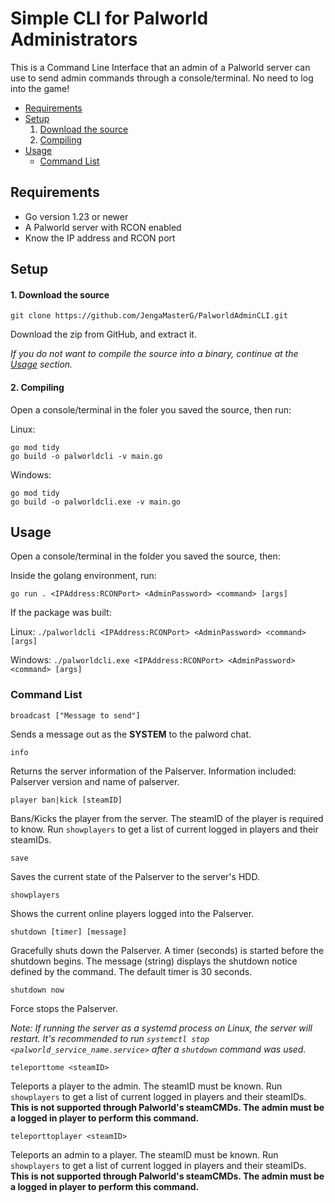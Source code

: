 # Simple CLI for Palworld Administrators
 This is a Command Line Interface that an admin of a Palworld server can use to send admin commands through a console/terminal. No need to log into the game!

- [Requirements](#requirements)
- [Setup](#setup)
    1. [Download the source](#1-download-the-source)
    2. [Compiling](#2-compiling)
- [Usage](#usage)
    - [Command List](#command-list)
## Requirements
 - Go version 1.23 or newer
 - A Palworld server with RCON enabled
 - Know the IP address and RCON port

## Setup
#### 1. Download the source
`git clone https://github.com/JengaMasterG/PalworldAdminCLI.git`

Download the zip from GitHub, and extract it.

_If you do not want to compile the source into a binary, continue at the [Usage](#usage) section._

#### 2. Compiling
Open a console/terminal in the foler you saved the source, then run:

Linux:
```
go mod tidy
go build -o palworldcli -v main.go
```

Windows:
```
go mod tidy
go build -o palworldcli.exe -v main.go
```

## Usage
Open a console/terminal in the folder you saved the source, then:

Inside the golang environment, run:

`go run . <IPAddress:RCONPort> <AdminPassword> <command> [args]`

If the package was built:

Linux: `./palworldcli <IPAddress:RCONPort> <AdminPassword> <command> [args]`

Windows: `./palworldcli.exe <IPAddress:RCONPort> <AdminPassword> <command> [args]`

### Command List
    broadcast ["Message to send"]

Sends a message out as the **SYSTEM** to the palword chat.


    info

Returns the server information of the Palserver. Information included: Palserver version and name of palserver.

    player ban|kick [steamID]

Bans/Kicks the player from the server. The steamID of the player is required to know. Run `showplayers` to get a list of current logged in players and their steamIDs.

    save

Saves the current state of the Palserver to the server's HDD.

    showplayers

Shows the current online players logged into the Palserver.

    shutdown [timer] [message]

Gracefully shuts down the Palserver. A timer (seconds) is started before the shutdown begins. The message (string) displays the shutdown notice defined by the command. The default timer is 30 seconds.

    shutdown now

Force stops the Palserver. 

_Note: If running the server as a systemd process on Linux, the server will restart. It's recommended to run `systemctl stop <palworld_service_name.service>` after a `shutdown` command was used._

    teleporttome <steamID>
Teleports a player to the admin. The steamID must be known. Run `showplayers` to get a list of current logged in players and their steamIDs. **This is not supported through Palworld's steamCMDs. The admin must be a logged in player to perform this command.**

    teleporttoplayer <steamID>
Teleports an admin to a player. The steamID must be known. Run `showplayers` to get a list of current logged in players and their steamIDs. **This is not supported through Palworld's steamCMDs. The admin must be a logged in player to perform this command.**